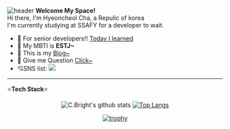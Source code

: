 ![header](https://capsule-render.vercel.app/api?type=waving&color=auto&height=300&section=header&text=welcome%20&fontSize=120&animation=fadeIn&fontColor=ffffff&fontAlignY=40&desc=C.bright's%20Github%20Prifile&descSize=20&descAlign=70&descAlignY=57)
**Welcome My Space!**  
Hi there, I'm Hyeoncheol Cha, a Repulic of korea  
I'm currently studying at SSAFY for a developer to wait.

- 🌱 For senior developers!! [Today I learned](https://github.com/chahyeoncheol/)  
- 🐳 My MBTI is **ESTJ~**  
- 🤙 This is my [Blog~](https://github.com/chahyeoncheol/)
- 💬 Give me Question [Click~](https://github.com/chahyeoncheol/chahyeoncheol/issues)  
- &#x1F498;SNS list:
<a href="https://www.instagram.com/ch_iron11/?next=%2F#" target="_blank"><img src="https://img.shields.io/badge/Instagram-E4405F?style=flat&logo=instagram&logoColor=ffffff"/></a>

---

&#x2B50;**Tech Stack**&#x2B50;  
<div align="center">

![C.Bright's github stats](https://github-readme-stats.vercel.app/api?username=chahyeoncheol&show_icons=true)
[![Top Langs](https://github-readme-stats.vercel.app/api/top-langs/?username=chahyeoncheol&langs_count=8&layout=compact)](https://github.com/chahyeoncheol/chahyeoncheol)

[![trophy](https://github-profile-trophy.vercel.app/?username=chahyeoncheol&row=1&column=6&margin-w=15&no-frame=true)](https://github.com/chahyeoncheol/github-profile-trophy)
</div> 
